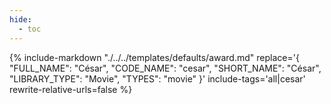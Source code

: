 ```yaml
---
hide:
  - toc
---
```

{%
    include-markdown "./../../templates/defaults/award.md"
    replace='{
        "FULL_NAME": "César",
        "CODE_NAME": "cesar",
        "SHORT_NAME": "César",
        "LIBRARY_TYPE": "Movie",
        "TYPES": "movie"
    }'
    include-tags='all|cesar'
    rewrite-relative-urls=false
%}